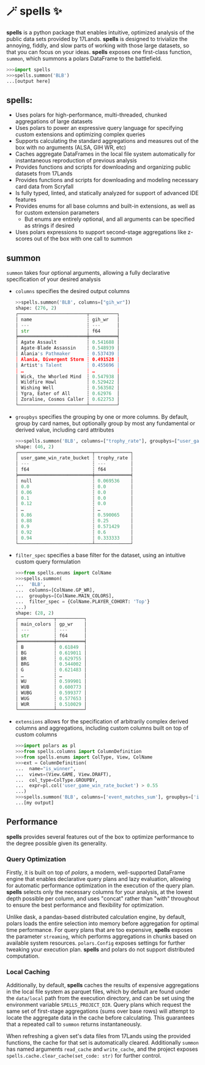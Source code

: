 # 🪄 spells ✨

**spells** is a python package that enables intuitive, optimized analysis of the public data sets provided by 17Lands. **spells** is designed to trivialize the annoying, fiddly, and slow parts of working with those large datasets, so that you can focus on your ideas. **spells** exposes one first-class function, `summon`, which summons a polars DataFrame to the battlefield.

```python
>>>import spells
>>>spells.summon('BLB')
...[output here]
```

## spells:
- Uses polars for high-performance, multi-threaded, chunked aggregations of large datasets
- Uses polars to power an expressive query language for specifying custom extensions and optimizing complex queries
- Supports calculating the standard aggregations and measures out of the box with no arguments (ALSA, GIH WR, etc)
- Caches aggregate DataFrames in the local file system automatically for instantaneous reproduction of previous analysis
- Provides functions and scripts for downloading and organizing public datasets from 17Lands
- Provides functions and scripts for downloading and modeling necessary card data from Scryfall
- Is fully typed, linted, and statically analyzed for support of advanced IDE features
- Provides enums for all base columns and built-in extensions, as well as for custom extension parameters
  - But enums are entirely optional, and all arguments can be specified as strings if desired
- Uses polars expressions to support second-stage aggregations like z-scores out of the box with one call to summon

## summon
`summon` takes four optional arguments, allowing a fully declarative specification of your desired analysis
  - `columns` specifies the desired output columns
    ```python
    >>spells.summon('BLB', columns=["gih_wr"])
    shape: (276, 2)
    ┌─────────────────────────┬──────────┐
    │ name                    ┆ gih_wr   │
    │ ---                     ┆ ---      │
    │ str                     ┆ f64      │
    ╞═════════════════════════╪══════════╡
    │ Agate Assault           ┆ 0.541688 │
    │ Agate-Blade Assassin    ┆ 0.548939 │
    │ Alania's Pathmaker      ┆ 0.537439 │
    │ Alania, Divergent Storm ┆ 0.491528 │
    │ Artist's Talent         ┆ 0.455696 │
    │ …                       ┆ …        │
    │ Wick, the Whorled Mind  ┆ 0.547938 │
    │ Wildfire Howl           ┆ 0.529422 │
    │ Wishing Well            ┆ 0.563502 │
    │ Ygra, Eater of All      ┆ 0.62976  │
    │ Zoraline, Cosmos Caller ┆ 0.622753 │
    └─────────────────────────┴──────────┘
    ```
  - `groupbys` specifies the grouping by one or more columns. By default, group by card names, but optionally group by most any fundamental or derived value, including card attributes
    ```python
    >>>spells.summon('BLB', columns=["trophy_rate"], groupbys=["user_game_win_rate_bucket"])
    shape: (46, 2)
    ┌───────────────────────────┬─────────────┐
    │ user_game_win_rate_bucket ┆ trophy_rate │
    │ ---                       ┆ ---         │
    │ f64                       ┆ f64         │
    ╞═══════════════════════════╪═════════════╡
    │ null                      ┆ 0.069536    │
    │ 0.0                       ┆ 0.0         │
    │ 0.06                      ┆ 0.0         │
    │ 0.1                       ┆ 0.0         │
    │ 0.12                      ┆ 0.0         │
    │ …                         ┆ …           │
    │ 0.86                      ┆ 0.590065    │
    │ 0.88                      ┆ 0.25        │
    │ 0.9                       ┆ 0.571429    │
    │ 0.92                      ┆ 0.6         │
    │ 0.94                      ┆ 0.333333    │
    └───────────────────────────┴─────────────┘
    ```
  - `filter_spec` specifies a base filter for the dataset, using an intuitive custom query formulation
    ```python
    >>>from spells.enums import ColName
    >>>spells.summon(
    ...  'BLB',
    ...  columns=[ColName.GP_WR],
    ...  groupbys=[ColName.MAIN_COLORS],
    ...  filter_spec = {ColName.PLAYER_COHORT: 'Top'}
    ...)
    shape: (28, 2)
    ┌─────────────┬──────────┐
    │ main_colors ┆ gp_wr    │
    │ ---         ┆ ---      │
    │ str         ┆ f64      │
    ╞═════════════╪══════════╡
    │ B           ┆ 0.61849  │
    │ BG          ┆ 0.619011 │
    │ BR          ┆ 0.629755 │
    │ BRG         ┆ 0.544002 │
    │ G           ┆ 0.621483 │
    │ …           ┆ …        │
    │ WU          ┆ 0.599901 │
    │ WUB         ┆ 0.600773 │
    │ WUBG        ┆ 0.599377 │
    │ WUG         ┆ 0.577653 │
    │ WUR         ┆ 0.510029 │
    └─────────────┴──────────┘
    ```
  - `extensions` allows for the specification of arbitrarily complex derived columns and aggregations, including custom columns built on top of custom columns
    ```python
    >>>import polars as pl
    >>>from spells.columns import ColumnDefinition
    >>>from spells.enums import ColType, View, ColName
    >>>ext = ColumnDefinition(
    ...  name="is_winner",
    ...  views=(View.GAME, View.DRAFT),
    ...  col_type=ColType.GROUPBY,
    ...  expr=pl.col('user_game_win_rate_bucket') > 0.55
    ...)
    >>>spells.summon('BLB', columns=['event_matches_sum'], groupbys=['is_winner'], extensions=[ext])
    ...[my output]
    ```

## Performance

**spells** provides several features out of the box to optimize performance to the degree possible given its generality.

### Query Optimization

Firstly, it is built on top of *polars*, a modern, well-supported DataFrame engine that enables declarative query plans and lazy evaluation, allowing for automatic performance optimization in the execution of the query plan. **spells** selects only the necessary columns for your analysis, at the lowest depth possible per column, and uses "concat" rather than "with" throughout to ensure the best performance and flexibility for optimization. 

Unlike dask, a pandas-based distributed calculation engine, by default, polars loads the entire selection into memory before aggregation for optimal time performance. For query plans that are too expensive, **spells** exposes the parameter `streaming`, which performs aggregations in chunks based on available system resources. `polars.Config` exposes settings for further tweaking your execution plan. **spells** and polars do not support distributed computation.

### Local Caching
Additionally, by default, **spells** caches the results of expensive aggregations in the local file system as parquet files, which by default are found under the `data/local` path from the execution directory, and can be set using the environment variable `SPELLS_PROJECT_DIR`. Query plans which request the same set of first-stage aggregations (sums over base rows) will attempt to locate the aggregate data in the cache before calculating. This guarantees that a repeated call to `summon` returns instantaneously.

When refreshing a given set's data files from 17Lands using the provided functions, the cache for that set is automatically cleared. Additionally `summon` has named arguments `read_cache` and `write_cache`, and the project exposes `spells.cache.clear_cache(set_code: str)` for further control.


